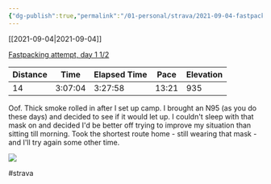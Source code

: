 ```yaml
---
{"dg-publish":true,"permalink":"/01-personal/strava/2021-09-04-fastpacking-attempt-day-1-1-2/"}
---
```



[[2021-09-04\|2021-09-04]]

[Fastpacking attempt, day 1 1/2](https://www.strava.com/activities/5903724329)

| Distance | Time    | Elapsed Time | Pace  | Elevation |
| -------- | ------- | ------------ | ----- | --------- |
| 14       | 3:07:04 | 3:27:58      | 13:21 | 935       |


Oof. Thick smoke rolled in after I set up camp. I brought an N95 (as you do these days) and decided to see if it would let up. I couldn't sleep with that mask on and decided I'd be better off trying to improve my situation than sitting till morning. Took the shortest route home - still wearing that mask - and I'll try again some other time.
    
![](https://dgtzuqphqg23d.cloudfront.net/9bGlqhkHBBMn9QgQOz7ga905RzF-veE_5HXDrWp3oRs-768x576.jpg)

    

#strava
